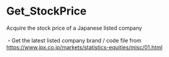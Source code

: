 # Get_StockPrice
Acquire the stock price of a Japanese listed company

・Get the latest listed company brand / code file from <https://www.jpx.co.jp/markets/statistics-equities/misc/01.html>
